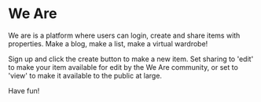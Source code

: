 # We Are

We are is a platform where users can login, create and share items with properties. Make a blog, make a list, make a virtual wardrobe!

Sign up and click the create button to make a new item. Set sharing to 'edit' to make your item available for edit by the We Are community, or set to 'view' to make it available to the public at large.

Have fun!
